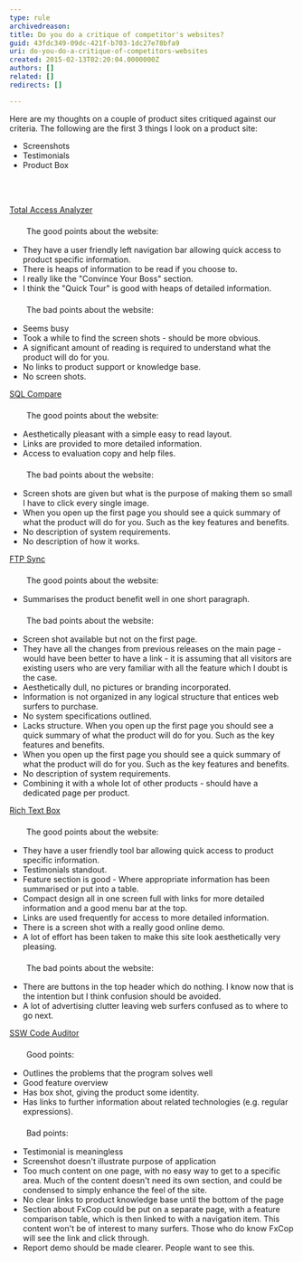```yaml
---
type: rule
archivedreason: 
title: Do you do a critique of competitor's websites?
guid: 43fdc349-09dc-421f-b703-1dc27e78bfa9
uri: do-you-do-a-critique-of-competitors-websites
created: 2015-02-13T02:20:04.0000000Z
authors: []
related: []
redirects: []

---
```



<p>
      Here are my thoughts on a couple of product sites critiqued against our criteria.
      The following are the first 3 things I look on a product site&#58;</p><ul><li>Screenshots</li><li>Testimonials</li><li>Product Box</li></ul>
<br><excerpt class='endintro'></excerpt><br>
<p> 
   <a target="_blank" href="http&#58;//www.ssw.com.au/ssw/Redirect/TotalAcccessAnalyzer.htm">Total Access Analyzer</a></p><p> 
   <img src="http&#58;//www.ssw.com.au/ssw/Standards/Rules/Images/Good.gif" alt="" style="margin&#58;5px;width&#58;16px;" /> The good points about the website&#58;</p><ul><li>They have a user friendly left navigation bar allowing quick access to product specific information.</li><li>There is heaps of information to be read if you choose to.</li><li>I really like the &quot;Convince Your Boss&quot; section.</li><li>I think the &quot;Quick Tour&quot; is good with heaps of detailed information.</li></ul><p> 
   <img src="http&#58;//www.ssw.com.au/ssw/Standards/Rules/Images/Bad.gif" alt="" style="margin&#58;5px;width&#58;16px;" /> The bad points about the website&#58;</p><ul><li>Seems busy</li><li>Took a while to find the screen shots - should be more obvious.</li><li>A significant amount of reading is required to understand what the product will do for you.</li><li>No links to product support or knowledge base.</li><li>No screen shots.</li></ul><p> 
   <a target="_blank" href="http&#58;//www.ssw.com.au/ssw/Redirect/SQLServer/SQLCompare.htm">SQL Compare</a></p><p> 
   <img src="http&#58;//www.ssw.com.au/ssw/Standards/Rules/Images/Good.gif" alt="" style="margin&#58;5px;width&#58;16px;" /> The good points about the website&#58;</p><ul><li>Aesthetically pleasant with a simple easy to read layout.</li><li>Links are provided to more detailed information.</li><li>Access to evaluation copy and help files.</li></ul><p> 
   <img src="http&#58;//www.ssw.com.au/ssw/Standards/Rules/Images/Bad.gif" alt="" style="margin&#58;5px;width&#58;16px;" /> The bad points about the website&#58;</p><ul><li>Screen shots are given but what is the purpose of making them so small I have to click every single image.</li><li>When you open up the first page you should see a quick summary of what the product will do for you. Such as the key features and benefits.</li><li>No description of system requirements.</li><li>No description of how it works.</li></ul><p> 
   <a target="_blank" href="http&#58;//www.ssw.com.au/ssw/Redirect/Fileware2.htm">FTP Sync</a></p><p> 
   <img src="http&#58;//www.ssw.com.au/ssw/Standards/Rules/Images/Good.gif" alt="" style="margin&#58;5px;width&#58;16px;" /> The good points about the website&#58;</p><ul><li>Summarises the product benefit well in one short paragraph.</li></ul><p> 
   <img src="http&#58;//www.ssw.com.au/ssw/Standards/Rules/Images/Bad.gif" alt="" style="margin&#58;5px;width&#58;16px;" /> The bad points about the website&#58;</p><ul><li>Screen shot available but not on the first page.</li><li>They have all the changes from previous releases on the main page - would have been better to have a link - it is assuming that all visitors are existing users who are very familiar with all the feature which I doubt is the case.</li><li>Aesthetically dull, no pictures or branding incorporated.</li><li>Information is not organized in any logical structure that entices web surfers to purchase.</li><li>No system specifications outlined.</li><li>Lacks structure. When you open up the first page you should see a quick summary of what the product will do for you. Such as the key features and benefits.</li><li>When you open up the first page you should see a quick summary of what the product will do for you. Such as the key features and benefits.</li><li>No description of system requirements.</li><li>Combining it with a whole lot of other products - should have a dedicated page per product.</li></ul><p> 
   <a target="_blank" href="http&#58;//www.ssw.com.au/ssw/Redirect/RichTextBoxEditor.htm">Rich Text Box</a></p><p> 
   <img src="http&#58;//www.ssw.com.au/ssw/Standards/Rules/Images/Good.gif" alt="" style="margin&#58;5px;width&#58;16px;" /> The good points about the website&#58;</p><ul><li>They have a user friendly tool bar allowing quick access to product specific information.</li><li>Testimonials standout.</li><li>Feature section is good - Where appropriate information has been summarised or put into a table.</li><li>Compact design all in one screen full with links for more detailed information and a good menu bar at the top.</li><li>Links are used frequently for access to more detailed information.</li><li>There is a screen shot with a really good online demo.</li><li>A lot of effort has been taken to make this site look aesthetically very pleasing.</li></ul><p> 
   <img src="http&#58;//www.ssw.com.au/ssw/Standards/Rules/Images/Bad.gif" alt="" style="margin&#58;5px;width&#58;16px;" /> The bad points about the website&#58;</p><ul><li>There are buttons in the top header which do nothing. I know now that is the intention but I think confusion should be avoided.</li><li>A lot of advertising clutter leaving web surfers confused as to where to go next.</li></ul><p> 
   <a href="http&#58;//www.ssw.com.au/ssw/CodeAuditor/">SSW Code Auditor</a></p><p> 
   <img src="http&#58;//www.ssw.com.au/ssw/Standards/Rules/Images/Good.gif" alt="" style="margin&#58;5px;width&#58;16px;" /> Good points&#58;</p><ul><li>Outlines the problems that the program solves well</li><li>Good feature overview</li><li>Has box shot, giving the product some identity.</li><li>Has links to further information about related technologies (e.g. regular expressions).</li></ul><p> 
   <img src="http&#58;//www.ssw.com.au/ssw/Standards/Rules/Images/Bad.gif" alt="" style="margin&#58;5px;width&#58;16px;" /> Bad points&#58;</p><ul><li>Testimonial is meaningless</li><li>Screenshot doesn't illustrate purpose of application</li><li>Too much content on one page, with no easy way to get to a specific area. Much of the content doesn't need its own section, and could be condensed to simply enhance the feel of the site.</li><li>No clear links to product knowledge base until the bottom of the page</li><li>Section about FxCop could be put on a separate page, with a feature comparison table, which is then linked to with a navigation item. This content won't be of interest to many surfers. Those who do know FxCop will see the link and click through.</li><li>Report demo should be made clearer. People want to see this.</li></ul>


